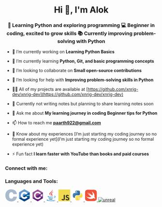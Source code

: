 <h1 align="center">Hi 👋, I'm Alok</h1>
<h3 align="center">🌱 Learning Python and exploring programming 💻 Beginner in coding, excited to grow skills 📚 Currently improving problem-solving with Python</h3>

- 🔭 I’m currently working on **Learning Python Basics**

- 🌱 I’m currently learning **Python, Git, and basic programming concepts**

- 👯 I’m looking to collaborate on **Small open-source contributions**

- 🤝 I’m looking for help with **Improving problem-solving skills in Python**

- 👨‍💻 All of my projects are available at [https://github.com/xnrig-dev/xnrig-dev](https://github.com/xnrig-dev/xnrig-dev)

- 📝 Currently not writing notes but planning to share learning notes soon

- 💬 Ask me about **My learning journey in coding Beginner tips for Python**

- 📫 How to reach me **paarth922@gmail.com**

- 📄 Know about my experiences [I’m just starting my coding journey so no formal experience yet](I’m just starting my coding journey so no formal experience yet)

- ⚡ Fun fact **I learn faster with YouTube than books and paid courses**

<h3 align="left">Connect with me:</h3>
<p align="left">
</p>

<h3 align="left">Languages and Tools:</h3>
<p align="left"> <a href="https://www.cprogramming.com/" target="_blank" rel="noreferrer"> <img src="https://raw.githubusercontent.com/devicons/devicon/master/icons/c/c-original.svg" alt="c" width="40" height="40"/> </a> <a href="https://www.w3schools.com/cpp/" target="_blank" rel="noreferrer"> <img src="https://raw.githubusercontent.com/devicons/devicon/master/icons/cplusplus/cplusplus-original.svg" alt="cplusplus" width="40" height="40"/> </a> <a href="https://www.w3schools.com/cs/" target="_blank" rel="noreferrer"> <img src="https://raw.githubusercontent.com/devicons/devicon/master/icons/csharp/csharp-original.svg" alt="csharp" width="40" height="40"/> </a> <a href="https://www.java.com" target="_blank" rel="noreferrer"> <img src="https://raw.githubusercontent.com/devicons/devicon/master/icons/java/java-original.svg" alt="java" width="40" height="40"/> </a> <a href="https://developer.mozilla.org/en-US/docs/Web/JavaScript" target="_blank" rel="noreferrer"> <img src="https://raw.githubusercontent.com/devicons/devicon/master/icons/javascript/javascript-original.svg" alt="javascript" width="40" height="40"/> </a> <a href="https://www.python.org" target="_blank" rel="noreferrer"> <img src="https://raw.githubusercontent.com/devicons/devicon/master/icons/python/python-original.svg" alt="python" width="40" height="40"/> </a> <a href="https://developer.apple.com/swift/" target="_blank" rel="noreferrer"> <img src="https://raw.githubusercontent.com/devicons/devicon/master/icons/swift/swift-original.svg" alt="swift" width="40" height="40"/> </a> <a href="https://unrealengine.com/" target="_blank" rel="noreferrer"> <img src="https://raw.githubusercontent.com/kenangundogan/fontisto/036b7eca71aab1bef8e6a0518f7329f13ed62f6b/icons/svg/brand/unreal-engine.svg" alt="unreal" width="40" height="40"/> </a> </p>
